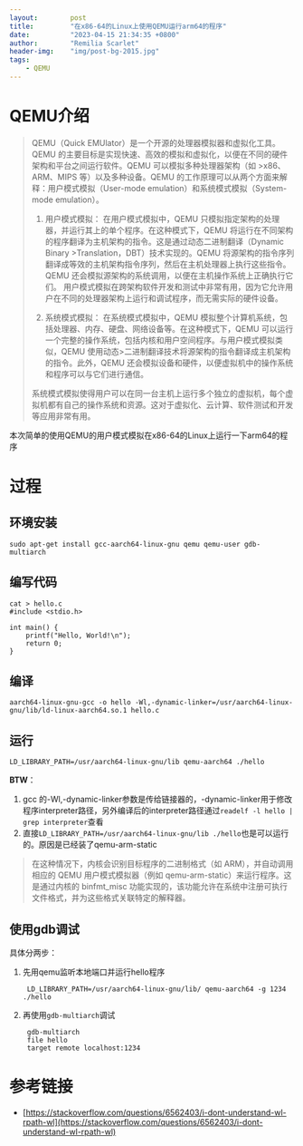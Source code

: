 ```yaml
---
layout:        post
title:         "在x86-64的Linux上使用QEMU运行arm64的程序"
date:          "2023-04-15 21:34:35 +0800"
author:        "Remilia Scarlet"
header-img:    "img/post-bg-2015.jpg"
tags:
    - QEMU
---
```


# QEMU介绍 #

>QEMU（Quick EMUlator）是一个开源的处理器模拟器和虚拟化工具。QEMU 的主要目标是实现快速、高效的模拟和虚拟化，以便在不同的硬件架构和平台之间运行软件。QEMU 可以模拟多种处理器架构（如 >x86、ARM、MIPS 等）以及多种设备。QEMU 的工作原理可以从两个方面来解释：用户模式模拟（User-mode emulation）和系统模式模拟（System-mode emulation）。
>
>1. 用户模式模拟：
>在用户模式模拟中，QEMU 只模拟指定架构的处理器，并运行其上的单个程序。在这种模式下，QEMU 将运行在不同架构的程序翻译为主机架构的指令。这是通过动态二进制翻译（Dynamic Binary >Translation，DBT）技术实现的。QEMU 将源架构的指令序列翻译成等效的主机架构指令序列，然后在主机处理器上执行这些指令。QEMU 还会模拟源架构的系统调用，以便在主机操作系统上正确执行它们。
>用户模式模拟在跨架构软件开发和测试中非常有用，因为它允许用户在不同的处理器架构上运行和调试程序，而无需实际的硬件设备。
>
>2. 系统模式模拟：
>在系统模式模拟中，QEMU 模拟整个计算机系统，包括处理器、内存、硬盘、网络设备等。在这种模式下，QEMU 可以运行一个完整的操作系统，包括内核和用户空间程序。与用户模式模拟类似，QEMU 使用动态>二进制翻译技术将源架构的指令翻译成主机架构的指令。此外，QEMU 还会模拟设备和硬件，以便虚拟机中的操作系统和程序可以与它们进行通信。
>
>系统模式模拟使得用户可以在同一台主机上运行多个独立的虚拟机，每个虚拟机都有自己的操作系统和资源。这对于虚拟化、云计算、软件测试和开发等应用非常有用。

本次简单的使用QEMU的用户模式模拟在x86-64的Linux上运行一下arm64的程序

# 过程 #

## 环境安装 ##

    sudo apt-get install gcc-aarch64-linux-gnu qemu qemu-user gdb-multiarch


## 编写代码 ##

    cat > hello.c
    #include <stdio.h>

    int main() {
        printf("Hello, World!\n");
        return 0;
    }

## 编译 ## 

    aarch64-linux-gnu-gcc -o hello -Wl,-dynamic-linker=/usr/aarch64-linux-gnu/lib/ld-linux-aarch64.so.1 hello.c

## 运行 ##

    LD_LIBRARY_PATH=/usr/aarch64-linux-gnu/lib qemu-aarch64 ./hello

**BTW**：

1. gcc 的-Wl,-dynamic-linker参数是传给链接器的，-dynamic-linker用于修改程序interpreter路径，另外编译后的interpreter路径通过`readelf -l hello | grep interpreter`查看
2. 直接`LD_LIBRARY_PATH=/usr/aarch64-linux-gnu/lib ./hello`也是可以运行的。原因是已经装了qemu-arm-static
> 在这种情况下，内核会识别目标程序的二进制格式（如 ARM），并自动调用相应的 QEMU 用户模式模拟器（例如 qemu-arm-static）来运行程序。这是通过内核的 binfmt_misc 功能实现的，该功能允许在系统中注册可执行文件格式，并为这些格式关联特定的解释器。

## 使用gdb调试 ##

具体分两步：

1. 先用qemu监听本地端口并运行hello程序

        LD_LIBRARY_PATH=/usr/aarch64-linux-gnu/lib/ qemu-aarch64 -g 1234 ./hello

2. 再使用`gdb-multiarch`调试

        gdb-multiarch
        file hello
        target remote localhost:1234


# 参考链接 #
* [https://stackoverflow.com/questions/6562403/i-dont-understand-wl-rpath-wl](https://stackoverflow.com/questions/6562403/i-dont-understand-wl-rpath-wl)
